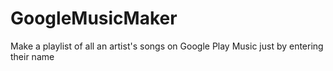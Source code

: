 # GoogleMusicMaker
Make a playlist of all an artist's songs on Google Play Music just by entering their name
